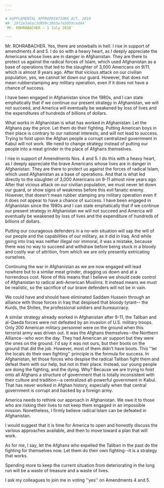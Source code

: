 ```yaml
---
---

# SUPPLEMENTAL APPROPRIATIONS ACT, 2010
## `29f2e5a6ac3d899c38b5e7e5059ced44`
`Mr. ROHRABACHER — 1 July 2010`

---
```



Mr. ROHRABACHER. Yes, there are snowballs in hell. I rise in support 
of amendments 4 and 5. I do so with a heavy heart, as I deeply 
appreciate the Americans whose lives are in danger in Afghanistan. They 
are there to protect us against the radical forces of Islam, which used 
Afghanistan as a base of operations that led to the slaughter of 3,000 
Americans on 9/11, which is almost 9 years ago. After that vicious 
attack on our civilian population, yes, we cannot let down our guard. 
However, that does not mean rubberstamping any military operation, even 
if it does not have a chance of success.

I have been engaged in Afghanistan since the 1980s, and I can state 
emphatically that if we continue our present strategy in Afghanistan, 
we will not succeed, and America will eventually be weakened by loss of 
lives and the expenditures of hundreds of billions of dollars.

What works in Afghanistan is what has worked in Afghanistan: Let the 
Afghans pay the price. Let them do their fighting. Putting American 
boys in their place is contrary to our national interests, and will not 
lead to success. Trying to foist upon the Afghan people a corrupt 
centralized government in Kabul will not work. We need to change 
strategy instead of putting our people into a meat grinder in the place 
of Afghans themselves.

I rise in support of Amendments Nos. 4 and 5. I do this with a heavy 
heart, as I deeply appreciate the brave Americans whose lives are in 
danger in Afghanistan. They are there to protect us against the forces 
of radical Islam, which used Afghanistan as a base of operations. And 
that is what led directly to the slaughter of 3,000 Americans on 9-11 
almost nine years ago. After that vicious attack on our civilian 
population, we must never let down our guard, or show signs of weakness 
before this evil fanatic enemy. However, that doesn't mean rubber 
stamping any military operation even if it does not appear to have a 
chance of success. I have been engaged in Afghanistan since the 1980s 
and I can state emphatically that if we continue our present strategy 
in Afghanistan we will not succeed and America will eventually be 
weakened by loss of lives and the expenditure of hundreds of billions 
of dollars.

Putting our courageous defenders in a no-win situation will sap the 
will of our people and the capabilities of our military, as it did in 
Iraq. And while going into Iraq was neither illegal nor immoral, it was 
a mistake, because there was no way to succeed and withdraw before 
being stuck in a bloody and costly war of attrition, from which we are 
only presently extricating ourselves.

Continuing the war in Afghanistan as we are now engaged will lead 
nowhere but to a similar meat grinder, dragging us down and at a 
horrendous cost. None of this means that I believe we should cede 
control of Afghanistan to radical anti-American Muslims. It instead 
means we must be realistic, so the sacrifice of our brave defenders 
will not be in vain.


We could have and should have eliminated Saddam Hussein through an 
alliance with those forces in Iraq that despised that bloody tyrant-- 
the Kurds, the Shiites, the professional soldiers and bureaucracy.

A similar strategy already worked in Afghanistan after 9-11, the 
Taliban and al-Qaeda forces were not defeated by an invasion of U.S. 
military troops. Only 200 American military personnel were on the 
ground when this terrorist army was driven out. It was the Afghans 
themselves--the Northern Alliance--who won the day. They had American 
air support but they were the ones on the ground. I'd say it was not 
ours, but their boots on the ground that did the job. However, most of 
them didn't have boots. This ''let the locals do their own fighting'' 
principle is the formula for success. In Afghanistan, let those forces 
who despise the radical Taliban fight them and defeat them with our 
help, but not in their place. Instead, our young people are doing the 
fighting, and the dying. Why? Because we are trying to foist onto all 
Afghans a structure of government that is totally inconsistent with 
their culture and tradition--a centralized all-powerful government in 
Kabul. That has never worked in Afghan history, especially when that 
central government is corrupt and backed by a foreign army.


America needs to rethink our approach in Afghanistan. We owe it to 
those who are risking their lives to not keep them engaged in an 
impossible mission. Nonetheless, I firmly believe radical Islam can be 
defeated in Afghanistan.

I would suggest that it is time for America to open and honestly 
discuss the various approaches available, and then to move toward a 
plan that will work.

As for me, I say, let the Afghans who expelled the Taliban in the 
past do the fighting for themselves now. Let them do their own 
fighting--it is a strategy that works.



Spending more to keep the current situation from deteriorating in the 
long run will be a waste of treasure and a waste of lives.

I ask my colleagues to join me in voting ''yes'' on Amendments 4 and 
5.